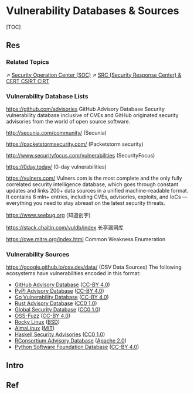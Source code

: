 # Vulnerability Databases & Sources

[TOC]



## Res
### Related Topics
↗ [Security Operation Center (SOC)](../../../../../../⛈️%20Risk%20Management/🐺%20Risk%20Countermeasures%20&%20Security%20Control/📌%20Security%20Operation%20Center%20(SOC)/Security%20Operation%20Center%20(SOC).md)
↗ [SRC (Security Response Center) & CERT CSIRT CIRT](../../../../../../⛈️%20Risk%20Management/🐺%20Risk%20Countermeasures%20&%20Security%20Control/Disaster%20&%20Incidence%20Response%20(IR)/SRC%20(Security%20Response%20Center)%20&%20CERT%20CSIRT%20CIRT.md)


### Vulnerability Database Lists
https://github.com/advisories
GitHub Advisory Database
Security vulnerability database inclusive of CVEs and GitHub originated security advisories from the world of open source software.

http://secunia.com/community/ (Secunia)

https://packetstormsecurity.com/  (Packetstorm security)

http://www.securityfocus.com/vulnerabilities (SecurityFocus)

https://0day.today/ (0-day vulnerabilities)

https://vulners.com/
Vulners.com is the most complete and the only fully correlated security intelligence database, which goes through constant updates and links 200+ data sources in a unified machine-readable format. It contains 8 mln+ entries, including CVEs, advisories, exploits, and IoCs — everything you need to stay abreast on the latest security threats.

https://www.seebug.org (知道创宇)

https://stack.chaitin.com/vuldb/index
长亭漏洞库

https://cwe.mitre.org/index.html
Common Weakness Enumeration


### Vulnerability Sources
https://google.github.io/osv.dev/data/ (OSV Data Sources)
The following ecosystems have vulnerabilities encoded in this format:
- [GitHub Advisory Database](https://github.com/github/advisory-database) ([CC-BY 4.0](https://github.com/github/advisory-database/blob/main/LICENSE.md))
- [PyPI Advisory Database](https://github.com/pypa/advisory-database) ([CC-BY 4.0](https://github.com/pypa/advisory-database/blob/main/LICENSE))
- [Go Vulnerability Database](https://github.com/golang/vulndb) ([CC-BY 4.0](https://github.com/golang/vulndb#license))
- [Rust Advisory Database](https://github.com/RustSec/advisory-db) ([CC0 1.0](https://github.com/rustsec/advisory-db/blob/main/LICENSE.txt))
- [Global Security Database](https://github.com/cloudsecurityalliance/gsd-database) ([CC0 1.0](https://github.com/cloudsecurityalliance/gsd-database/blob/main/LICENSE))
- [OSS-Fuzz](https://github.com/google/oss-fuzz-vulns) ([CC-BY 4.0](https://github.com/google/oss-fuzz-vulns/blob/main/LICENSE))
- [Rocky Linux](https://distro-tools.rocky.page/apollo/openapi/#osv) ([BSD](https://rockylinux.org/licensing))
- [AlmaLinux](https://github.com/AlmaLinux/osv-database) ([MIT](https://github.com/AlmaLinux/osv-database/blob/master/LICENSE))
- [Haskell Security Advisories](https://github.com/haskell/security-advisories) ([CC0 1.0](https://github.com/haskell/security-advisories/blob/main/LICENSE.txt))
- [RConsortium Advisory Database](https://github.com/RConsortium/r-advisory-database) ([Apache 2.0](https://github.com/RConsortium/r-advisory-database/blob/main/LICENSE))
- [Python Software Foundation Database](https://github.com/psf/advisory-database) ([CC-BY 4.0](https://github.com/psf/advisory-database/blob/main/LICENSE))



## Intro



## Ref
[Snyk finds 200+ malicious npm packages, including Cobalt Strike dependency confusion attacks]: https://snyk.io/blog/snyk-200-malicious-npm-packages-cobalt-strike-dependency-confusion-attacks/